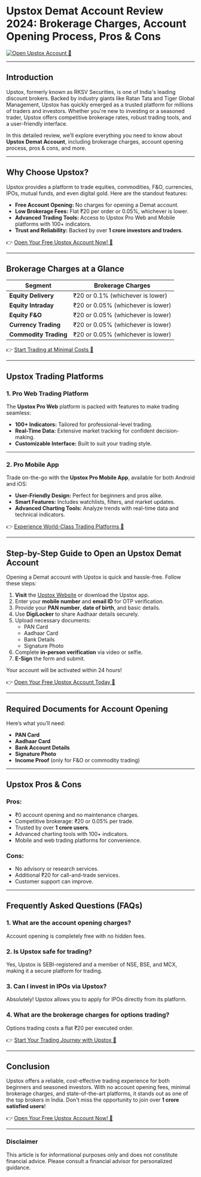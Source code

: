 # Upstox Demat Account Review 2024: Brokerage Charges, Account Opening Process, Pros & Cons

[![Open Upstox Account 🚀](https://upstox.com/open-demat-account/?f=xMlY)](https://upstox.com/open-demat-account/?f=xMlY)

---

## Introduction

Upstox, formerly known as RKSV Securities, is one of India's leading discount brokers. Backed by industry giants like Ratan Tata and Tiger Global Management, Upstox has quickly emerged as a trusted platform for millions of traders and investors. Whether you're new to investing or a seasoned trader, Upstox offers competitive brokerage rates, robust trading tools, and a user-friendly interface.

In this detailed review, we’ll explore everything you need to know about **Upstox Demat Account**, including brokerage charges, account opening process, pros & cons, and more.

---

## Why Choose Upstox?

Upstox provides a platform to trade equities, commodities, F&O, currencies, IPOs, mutual funds, and even digital gold. Here are the standout features:

- **Free Account Opening:** No charges for opening a Demat account.
- **Low Brokerage Fees:** Flat ₹20 per order or 0.05%, whichever is lower.
- **Advanced Trading Tools:** Access to Upstox Pro Web and Mobile platforms with 100+ indicators.
- **Trust and Reliability:** Backed by over **1 crore investors and traders**.

👉 [Open Your Free Upstox Account Now! 🚀](https://upstox.com/open-demat-account/?f=xMlY)

---

## Brokerage Charges at a Glance

| **Segment**          | **Brokerage Charges**           |
|-----------------------|----------------------------------|
| **Equity Delivery**   | ₹20 or 0.1% (whichever is lower)|
| **Equity Intraday**   | ₹20 or 0.05% (whichever is lower)|
| **Equity F&O**        | ₹20 or 0.05% (whichever is lower)|
| **Currency Trading**  | ₹20 or 0.05% (whichever is lower)|
| **Commodity Trading** | ₹20 or 0.05% (whichever is lower)|

👉 [Start Trading at Minimal Costs 🚀](https://upstox.com/open-demat-account/?f=xMlY)

---

## Upstox Trading Platforms

### 1. **Pro Web Trading Platform**
The **Upstox Pro Web** platform is packed with features to make trading seamless:
- **100+ Indicators:** Tailored for professional-level trading.
- **Real-Time Data:** Extensive market tracking for confident decision-making.
- **Customizable Interface:** Built to suit your trading style.

---

### 2. **Pro Mobile App**
Trade on-the-go with the **Upstox Pro Mobile App**, available for both Android and iOS:
- **User-Friendly Design:** Perfect for beginners and pros alike.
- **Smart Features:** Includes watchlists, filters, and market updates.
- **Advanced Charting Tools:** Analyze trends with real-time data and technical indicators.

👉 [Experience World-Class Trading Platforms 🚀](https://upstox.com/open-demat-account/?f=xMlY)

---

## Step-by-Step Guide to Open an Upstox Demat Account

Opening a Demat account with Upstox is quick and hassle-free. Follow these steps:

1. **Visit** the [Upstox Website](https://upstox.com/open-demat-account/?f=xMlY) or download the Upstox app.
2. Enter your **mobile number** and **email ID** for OTP verification.
3. Provide your **PAN number**, **date of birth**, and basic details.
4. Use **DigiLocker** to share Aadhaar details securely.
5. Upload necessary documents:
   - PAN Card
   - Aadhaar Card
   - Bank Details
   - Signature Photo
6. Complete **in-person verification** via video or selfie.
7. **E-Sign** the form and submit.

Your account will be activated within 24 hours!

👉 [Open Your Free Upstox Account Today 🚀](https://upstox.com/open-demat-account/?f=xMlY)

---

## Required Documents for Account Opening

Here’s what you’ll need:
- **PAN Card**
- **Aadhaar Card**
- **Bank Account Details**
- **Signature Photo**
- **Income Proof** (only for F&O or commodity trading)

---

## Upstox Pros & Cons

### Pros:
- ₹0 account opening and no maintenance charges.
- Competitive brokerage: ₹20 or 0.05% per trade.
- Trusted by over **1 crore users**.
- Advanced charting tools with 100+ indicators.
- Mobile and web trading platforms for convenience.

### Cons:
- No advisory or research services.
- Additional ₹20 for call-and-trade services.
- Customer support can improve.

---

## Frequently Asked Questions (FAQs)

### 1. **What are the account opening charges?**
Account opening is completely free with no hidden fees.

### 2. **Is Upstox safe for trading?**
Yes, Upstox is SEBI-registered and a member of NSE, BSE, and MCX, making it a secure platform for trading.

### 3. **Can I invest in IPOs via Upstox?**
Absolutely! Upstox allows you to apply for IPOs directly from its platform.

### 4. **What are the brokerage charges for options trading?**
Options trading costs a flat ₹20 per executed order.

👉 [Start Your Trading Journey with Upstox 🚀](https://upstox.com/open-demat-account/?f=xMlY)

---

## Conclusion

Upstox offers a reliable, cost-effective trading experience for both beginners and seasoned investors. With no account opening fees, minimal brokerage charges, and state-of-the-art platforms, it stands out as one of the top brokers in India. Don't miss the opportunity to join over **1 crore satisfied users**!

👉 [Open Your Free Upstox Account Now! 🚀](https://upstox.com/open-demat-account/?f=xMlY)

---

### Disclaimer
This article is for informational purposes only and does not constitute financial advice. Please consult a financial advisor for personalized guidance.
